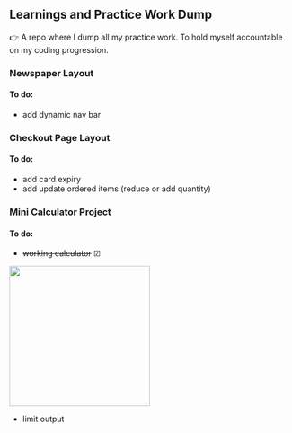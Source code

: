 ## Learnings and Practice Work Dump

👉 A repo where I dump all my practice work. To hold myself accountable on my coding progression. 

### Newspaper Layout 
#### To do:
- add dynamic nav bar
### Checkout Page Layout
#### To do:
- add card expiry
- add update ordered items (reduce or add quantity)
### Mini Calculator Project
#### To do:
- ~~working calculator~~ ☑<br>
<img src="https://user-images.githubusercontent.com/115680527/202833467-ed739c7a-b2b2-4022-89d4-0217694577f2.gif" width="250" height="250"/>


- limit output

